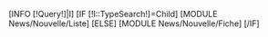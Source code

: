 [INFO [!Query!]|I]
[IF [!I::TypeSearch!]=Child]
	[MODULE News/Nouvelle/Liste]
[ELSE]
	[MODULE News/Nouvelle/Fiche]
[/IF]
